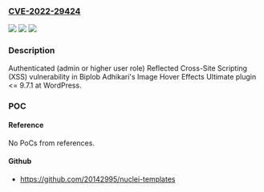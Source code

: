 ### [CVE-2022-29424](https://cve.mitre.org/cgi-bin/cvename.cgi?name=CVE-2022-29424)
![](https://img.shields.io/static/v1?label=Product&message=Image%20Hover%20Effects%20Ultimate%20(WordPress%20plugin)&color=blue)
![](https://img.shields.io/static/v1?label=Version&message=%3C%3D%209.7.1%3C%3D%209.7.1%20&color=brighgreen)
![](https://img.shields.io/static/v1?label=Vulnerability&message=CWE-79%20Cross-site%20Scripting%20(XSS)&color=brighgreen)

### Description

Authenticated (admin or higher user role) Reflected Cross-Site Scripting (XSS) vulnerability in Biplob Adhikari's Image Hover Effects Ultimate plugin <= 9.7.1 at WordPress.

### POC

#### Reference
No PoCs from references.

#### Github
- https://github.com/20142995/nuclei-templates

